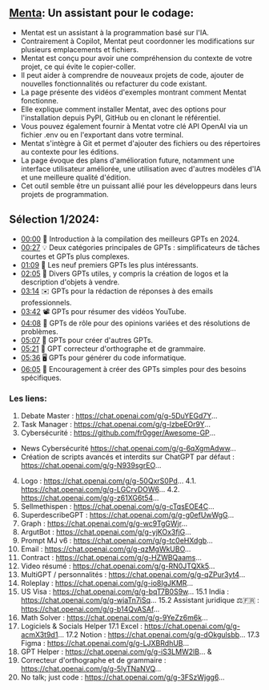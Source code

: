 ## [Menta](https://github.com/AbanteAI/mentat): Un assistant pour le codage:
- Mentat est un assistant à la programmation basé sur l'IA.
- Contrairement à Copilot, Mentat peut coordonner les modifications sur plusieurs emplacements et fichiers.
- Mentat est conçu pour avoir une compréhension du contexte de votre projet, ce qui évite le copier-coller.
- Il peut aider à comprendre de nouveaux projets de code, ajouter de nouvelles fonctionnalités ou refacturer du code existant.
- La page présente des vidéos d'exemples montrant comment Mentat fonctionne.
- Elle explique comment installer Mentat, avec des options pour l'installation depuis PyPI, GitHub ou en clonant le référentiel.
- Vous pouvez également fournir à Mentat votre clé API OpenAI via un fichier .env ou en l'exportant dans votre terminal.
- Mentat s'intègre à Git et permet d'ajouter des fichiers ou des répertoires au contexte pour les éditions.
- La page évoque des plans d'amélioration future, notamment une interface utilisateur améliorée, une utilisation avec d'autres modèles d'IA et une meilleure qualité d'édition.
- Cet outil semble être un puissant allié pour les développeurs dans leurs projets de programmation.



## Sélection 1/2024:
- [00:00](https://www.youtube.com/watch?v=EERI0tMELQk&t=0s) 📢 Introduction à la compilation des meilleurs GPTs en 2024.
- [00:27](https://www.youtube.com/watch?v=EERI0tMELQk&t=27s) 💡 Deux catégories principales de GPTs : simplificateurs de tâches courtes et GPTs plus complexes.
- [01:09](https://www.youtube.com/watch?v=EERI0tMELQk&t=69s) 🌟 Les neuf premiers GPTs les plus intéressants.
- [02:05](https://www.youtube.com/watch?v=EERI0tMELQk&t=125s) 💼 Divers GPTs utiles, y compris la création de logos et la description d'objets à vendre.
- [03:14](https://www.youtube.com/watch?v=EERI0tMELQk&t=194s) ✉️ GPTs pour la rédaction de réponses à des emails professionnels.
- [03:42](https://www.youtube.com/watch?v=EERI0tMELQk&t=222s) 📽️ GPTs pour résumer des vidéos YouTube.
- [04:08](https://www.youtube.com/watch?v=EERI0tMELQk&t=248s) 🤖 GPTs de rôle pour des opinions variées et des résolutions de problèmes.
- [05:07](https://www.youtube.com/watch?v=EERI0tMELQk&t=307s) 🧩 GPTs pour créer d'autres GPTs.
- [05:21](https://www.youtube.com/watch?v=EERI0tMELQk&t=321s) 📝 GPT correcteur d'orthographe et de grammaire.
- [05:36](https://www.youtube.com/watch?v=EERI0tMELQk&t=336s) 🖥️ GPTs pour générer du code informatique.
- [06:05](https://www.youtube.com/watch?v=EERI0tMELQk&t=365s) 🤖 Encouragement à créer des GPTs simples pour des besoins spécifiques.
### Les liens: 
1. Debate Master : https://chat.openai.com/g/g-5DuYEGd7Y...
2. Task Manager : https://chat.openai.com/g/g-lzbeEOr9Y...
3. Cybersécurité : https://github.com/fr0gger/Awesome-GP...
- News Cybersécurité https://chat.openai.com/g/g-6qXgmAdww...
- Création de scripts avancés et interdits sur ChatGPT par défaut : https://chat.openai.com/g/g-N939sgrEO...
4. Logo : https://chat.openai.com/g/g-50QxrS0Pd...
4.1. https://chat.openai.com/g/g-LGCrvDOW6...
4.2. https://chat.openai.com/g/g-z61XG6t54...
5. Sellmethispen : https://chat.openai.com/g/g-cTqsEOE4C...
6. SuperdescribeGPT : https://chat.openai.com/g/g-g0efUwWgG...
7. Graph : https://chat.openai.com/g/g-wc9TgGWjr...
8. ArgutBot : https://chat.openai.com/g/g-yjKOx3fjG...
9. Prompt MJ v6 : https://chat.openai.com/g/g-tc0eHXdgb...
10. Email : https://chat.openai.com/g/g-qzMgWkUBO...
11. Contract : https://chat.openai.com/g/g-HZWBQaams...
12. Video résumé : https://chat.openai.com/g/g-RN0JTQXk5...
13. MultiGPT / personnalités : https://chat.openai.com/g/g-qZPur3yt4...
14. Roleplay : https://chat.openai.com/g/g-io8IgJKMR...
15. US Visa : https://chat.openai.com/g/g-bqT7B0S9w...
15.1 India : https://chat.openai.com/g/g-wjaTn7iSq...
15.2 Assistant juridique ⚖️🇫🇷 : https://chat.openai.com/g/g-b14QvASAf...
16. Math Solver : https://chat.openai.com/g/g-9YeZz6m6k...
17. Logiciels & Socials Helper
17.1 Excel : https://chat.openai.com/g/g-acmX3t9d1...
17.2 Notion : https://chat.openai.com/g/g-dOkgulsbb...
17.3 Figma : https://chat.openai.com/g/g-LJXBRdhUB...
18. GPT Helper : https://chat.openai.com/g/g-iS3LMW2lB... &     
19. Correcteur d'orthographe et de grammaire : https://chat.openai.com/g/g-5lyTNaNVQ...
20. No talk; just code : https://chat.openai.com/g/g-3FSzWjgg6...
